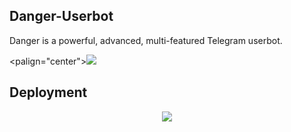 <h2>Danger-Userbot</h2>
<p title="DANGER">Danger is a powerful, advanced, multi-featured Telegram userbot.
  
</p>

<palign="center"><a href="https://t.me/l_MR_ll_KING_l"><img src="https://telegra.ph/file/9988526252f966854e9d3.jpg"></a></p>


<h2>Deployment</h2>
<p
([![Deploy](https://www.herokucdn.com/deploy/button.svg)](https://heroku.com/deploy?template=https://github.com/Danger452/Danger_userbot/tree/RUDRA)



<p align="center">
<a href="https://telegram.me/l_MR_ll_KING_l"><img src="https://img.shields.io/badge/-Telegram%20id-blue.svg?style=for-the-badge&logo=Telegram"></a>
</p>




